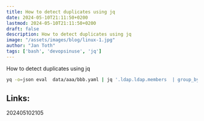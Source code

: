 ```yaml
---
title: How to detect duplicates using jq
date: 2024-05-10T21:11:50+0200
lastmod: 2024-05-10T21:11:50+0200
draft: false
description: How to detect duplicates using jq
image: "/assets/images/blog/linux-1.jpg"
author: "Jan Toth"
tags: ['bash', 'devopsinuse', 'jq']
---
```


How to detect duplicates using jq


```bash
yq -o=json eval  data/aaa/bbb.yaml | jq '.ldap.ldap.members  | group_by(.) | map(select(length>1) | .[0])'

```

## Links:

202405102105
